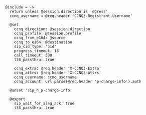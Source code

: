     @include = ->
      return unless @session.direction is 'egress'
      ccnq_username = @req.header 'CCNQ3-Registrant-Username'

      @set
        ccnq_direction: @session.direction
        ccnq_profile: @session.profile
        ccnq_from_e164: @source
        ccnq_to_e164: @destination
        sip_cid_type: 'pid'
        progress_timeout: 16
        call_timeout: 300
        t38_passthru: true

        ccnq_extra: @req.header 'X-CCNQ3-Extra'
        ccnq_attrs: @req.header 'X-CCNQ3-Attrs'
        ccnq_username: ccnq_username
        ccnq_account: url.parse(@req.header 'p-charge-info').auth

      @unset 'sip_h_p-charge-info'

      @export
        sip_wait_for_aleg_ack: true
        t38_passthru: true
